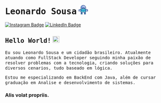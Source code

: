 # <samp>Leonardo Sousa</samp> <img src="https://github.com/LeonardoSSm/imagens/blob/main/robot.png" width="30px" height="30px">

[![Instagram Badge](https://img.shields.io/badge/Instagram-%23E4405F.svg?&style=flat-square&logo=instagram&logoColor=white&color=071A2C&link=https://www.instagram.com/leonardo_2s)](https://www.instagram.com/leonardo_2s)
[![LinkedIn Badge](https://img.shields.io/badge/LinkedIn-%23E4405F.svg?&style=flat-square&logo=linkedin&logoColor=white&color=071A2C&link=https://www.linkedin.com/leonardoss2/)](https://www.linkedin.com/leonardoss2/)

## <samp>Hello World!</samp> <img src="https://github.com/mupezzuol/mupezzuol/blob/master/assets/earth.gif" width="22px" height="22px">

<samp>Eu sou Leonardo Sousa e um cidadão brasileiro. Atualmente atuando como FullStack Developer seguindo minha paixão de resolver problemas com a tecnologia, criando soluções para diversos cenarios, tudo baseado em lógica.

<samp>Estou me especializando em BackEnd com Java, além de cursar graduação em Analise e desenvolvimento de sistemas.
    
### Alis volat propriis.

